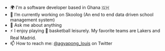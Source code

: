 <!--
**louis-agyapong/louis-agyapong** is a ✨ _special_ ✨ repository because its `README.md` (this file) appears on your GitHub profile.
-->
- 🌍 I'm a software developer based in Ghana 🇬🇭
- 🔭 I’m currently working on Skoolog (An end to end data driven school management system)
- 💬 Ask me about anything
- ⚡ I enjoy playing 🏀 basketball leisurely. My favorite teams are Lakers and Real Madrid.
- 📫 How to reach me: [@agyapong_louis](https://twitter.com/agyapong_louis) on Twitter
<!--
- 👯 I’m looking to collaborate on ...
- 🤔 I’m looking for help with ...
- 🌱 I’m currently learning
- 😄 Pronouns: ...
- ⚡ Fun fact: ...
-->
